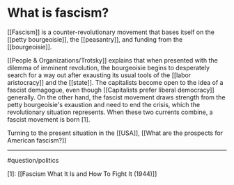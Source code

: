 # What is fascism?
[[Fascism]] is a counter-revolutionary movement that bases itself on the [[petty bourgeoisie]], the [[peasantry]], and funding from the [[bourgeoisie]]. 

[[People & Organizations/Trotsky]] explains that when presented with the dilemma of imminent revolution, the bourgeoisie begins to desperately search for a way out after exausting its usual tools of the [[labor aristocracy]] and the [[state]]. The capitalists become open to the idea of a fascist demagogue, even though [[Capitalists prefer liberal democracy]] generally. On the other hand, the fascist movement draws strength from the petty bourgeoisie's exaustion and need to end the crisis, which the revolutionary situation represents. When these two currents combine, a fascist movement is born [1]. 

Turning to the present situation in the [[USA]], [[What are the prospects for American fascism?]]

---
#question/politics

[1]: [[Fascism What It Is and How To Fight It (1944)]]